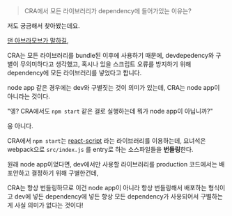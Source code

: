 >  CRA에서 모든 라이브러리가 dependency에 들어가있는 이유는?



저도 궁금해서 찾아봤는데요.

[댄 아브라모브가 말하길](https://github.com/facebook/create-react-app/issues/6180),

CRA는 모든 라이브러리를 bundle된 이후에 사용하기 때문에, devdepedency와 구별이 무의미하다고 생각했고, 혹시나 있을 스크립트 오류를 방지하기 위해 dependency에 모든 라이브러리를 넣었다고 합니다.

node app 같은 경우에는 dev와 구별짓는 것이 의미가 있는데, CRA는 node app이 아니라는 것이다.



"엥? CRA에서도 `npm start` 같은 걸로 실행하는데 뭐가 node app이 아닙니까?"



웅 아니다.

CRA에서 `npm start`는 [react-script](https://velog.io/@rlaqltmxm/create-react-app-살펴보기) 라는 라이브러리를 이용하는데, 요녀석은 webpack으로 `src/index.js` 를 entry로 하는 소스파일들을 **번들링**한다.

원래 node app이었다면, dev에서만 사용할 라이브러리를 production 코드에서는 배포안하고 결정하기 위해 구별한건데,

CRA는 항상 번들링하므로 이건 node app이 아니라 항상 번들링해서 배포하는 형식이고 dev에 넣든 dependency에 넣든 항상 모든 dependency가 사용되어서 구별하는게 사실 의미가 없다는 것이다!

